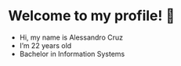 # Welcome to my profile! 👋

- Hi, my name is Alessandro Cruz 
- I’m 22 years old
- Bachelor in Information Systems

<!---
AlessandroCruz01/AlessandroCruz01 is a ✨ special ✨ repository because its `README.md` (this file) appears on your GitHub profile.
You can click the Preview link to take a look at your changes.
--->
